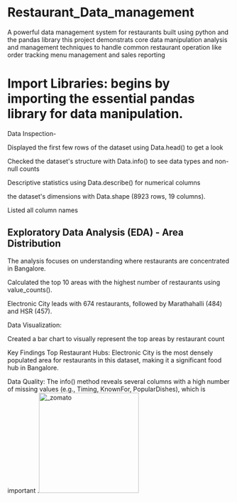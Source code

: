 # Restaurant_Data_management
 A powerful data management system for restaurants built using python and the pandas library this project demonstrats core data manipulation analysis and management techniques to handle common restaurant operation  like order tracking menu management and sales reporting

# Import Libraries: begins by importing the essential pandas library for data manipulation.

Data Inspection-

Displayed the first few rows of the dataset using Data.head() to get a look

Checked the dataset's structure with Data.info() to see data types and non-null counts

Descriptive statistics using Data.describe() for numerical columns

the dataset's dimensions with Data.shape (8923 rows, 19 columns).

Listed all column names 

 ## Exploratory Data Analysis (EDA) - Area Distribution

The analysis focuses on understanding where restaurants are concentrated in Bangalore.

Calculated the top 10 areas with the highest number of restaurants using value_counts().

Electronic City leads with 674 restaurants, followed by Marathahalli (484) and HSR (457).

Data Visualization:

Created a bar chart to visually represent the top areas by restaurant count




Key Findings
Top Restaurant Hubs: Electronic City is the most densely populated area for restaurants in this dataset, making it a significant food hub in Bangalore.

Data Quality: The info() method reveals several columns with a high number of missing values (e.g., Timing, KnownFor, PopularDishes), which is important
.<img width="225" height="225" alt="_zomato" src="https://github.com/user-attachments/assets/1b9564da-d62a-459a-9773-a734fe860082" />
